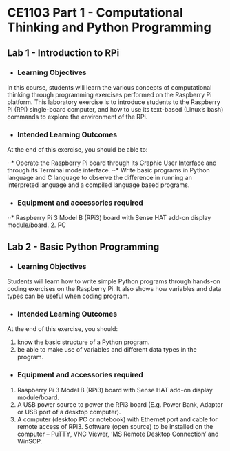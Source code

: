 # **CE1103 Part 1 - Computational Thinking and Python Programming**

## **Lab 1 - Introduction to RPi**


* ### Learning Objectives
In this course, students will learn the various concepts of computational thinking
through programming exercises performed on the Raspberry Pi platform. This
laboratory exercise is to introduce students to the Raspberry Pi (RPi) single-board
computer, and how to use its text-based (Linux’s bash) commands to explore the
environment of the RPi.


* ### Intended Learning Outcomes
At the end of this exercise, you should be able to:

⋅⋅* Operate the Raspberry Pi board through its Graphic User Interface and through its
Terminal mode interface.
⋅⋅* Write basic programs in Python language and C language to observe the difference
in running an interpreted language and a compiled language based programs.


* ### Equipment and accessories required
⋅⋅* Raspberry Pi 3 Model B (RPi3) board with Sense HAT add-on display
module/board.
2. PC


## **Lab 2 - Basic Python Programming**


* ### Learning Objectives
Students will learn how to write simple Python programs through hands-on coding exercises on the Raspberry Pi. It also shows how variables and data types can be useful when coding program.


* ### Intended Learning Outcomes
At the end of this exercise, you should:
1. know the basic structure of a Python program.
2. be able to make use of variables and different data types in the program.


* ### Equipment and accessories required
1. Raspberry Pi 3 Model B (RPi3) board with Sense HAT add-on display module/board.
2. A USB power source to power the RPi3 board (E.g. Power Bank, Adaptor or USB port of a desktop computer).
3. A computer (desktop PC or notebook) with Ethernet port and cable for remote access of RPi3. Software (open source) to be installed on the computer – PuTTY, VNC Viewer, ‘MS Remote Desktop Connection’ and WinSCP.